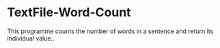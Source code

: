 # TextFile-Word-Count
This programme counts the number of words in a sentence and return its individual value..
